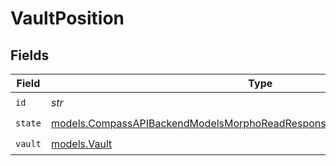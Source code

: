 # VaultPosition


## Fields

| Field                                                                                                                                                            | Type                                                                                                                                                             | Required                                                                                                                                                         | Description                                                                                                                                                      |
| ---------------------------------------------------------------------------------------------------------------------------------------------------------------- | ---------------------------------------------------------------------------------------------------------------------------------------------------------------- | ---------------------------------------------------------------------------------------------------------------------------------------------------------------- | ---------------------------------------------------------------------------------------------------------------------------------------------------------------- |
| `id`                                                                                                                                                             | *str*                                                                                                                                                            | :heavy_check_mark:                                                                                                                                               | N/A                                                                                                                                                              |
| `state`                                                                                                                                                          | [models.CompassAPIBackendModelsMorphoReadResponseCheckUserPositionVaultState](../models/compassapibackendmodelsmorphoreadresponsecheckuserpositionvaultstate.md) | :heavy_check_mark:                                                                                                                                               | N/A                                                                                                                                                              |
| `vault`                                                                                                                                                          | [models.Vault](../models/vault.md)                                                                                                                               | :heavy_check_mark:                                                                                                                                               | N/A                                                                                                                                                              |
